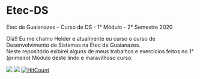 # Etec-DS
Etec de Guaianazes - Curso de DS - 1° Módulo - 2° Semestre 2020

  Olá!! Eu me chamo Helder e atualmente eu curso o curso de Desenvolvimento de Sistemas na Etec de Guaianazes.                                  
  Neste repositório exibirei alguns de meus trabalhos e exercícios feitos no 1°(primeiro) Módulo deste lindo e maravilhoso curso.                                     

[<img src = "https://img.shields.io/badge/facebook-%231877F2.svg?&style=for-the-badge&logo=facebook&logoColor=white">](https://www.facebook.com/OAnciao)
[<img src="https://img.shields.io/badge/linkedin-%230077B5.svg?&style=for-the-badge&logo=linkedin&logoColor=white" />](https://www.linkedin.com/in/helder-alvarenga/)
[![HitCount](http://hits.dwyl.com/Uken49/Etec-DS.svg)](http://hits.dwyl.com/Uken49/Etec-DS)

